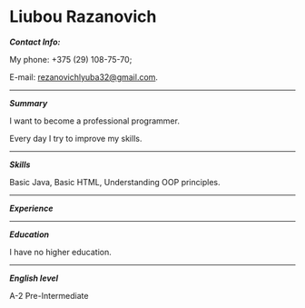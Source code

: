 # Liubou Razanovich

***Contact Info:***

My phone: +375 (29) 108-75-70;

E-mail: rezanovichlyuba32@gmail.com.
***

***Summary***

I want to become a professional programmer.

Every day I try to improve my skills.
***

***Skills***

Basic Java, Basic HTML, Understanding OOP principles.
***

***Experience***


***

***Education***

I have no higher education.
***

***English level***

A-2 Pre-Intermediate
